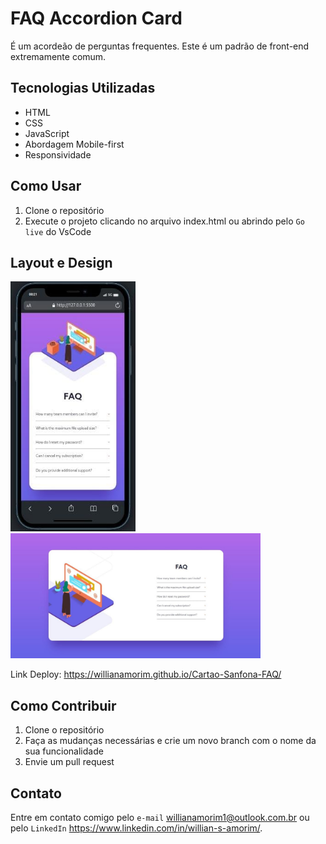 # FAQ Accordion Card

É um acordeão de perguntas frequentes. Este é um padrão de front-end extremamente comum.

## Tecnologias Utilizadas

- HTML
- CSS
- JavaScript
- Abordagem Mobile-first
- Responsividade

## Como Usar

1. Clone o repositório
2. Execute o projeto clicando no arquivo index.html ou abrindo pelo `Go live` do VsCode

## Layout e Design

<img width="200px" height="400px" src="./img-mobile.jpeg">
<img width="400px" height="200px" src="./img-desktop.jpeg">

Link Deploy: https://willianamorim.github.io/Cartao-Sanfona-FAQ/

## Como Contribuir

1. Clone o repositório
2. Faça as mudanças necessárias e crie um novo branch com o nome da sua funcionalidade
3. Envie um pull request

## Contato

Entre em contato comigo pelo `e-mail` willianamorim1@outlook.com.br ou pelo `LinkedIn` https://www.linkedin.com/in/willian-s-amorim/.